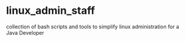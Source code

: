 # linux_admin_staff
collection of bash scripts and tools to simplify linux administration for a Java Developer
